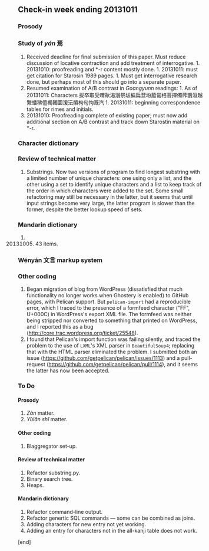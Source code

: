## Check-in week ending 20131011

### Prosody

### Study of _yán_ 焉

  1. Received deadline for final submission of this paper. Must reduce discussion of locative contraction and add treatment of interrogative.
    1. 20131010: proofreading and *-r content mostly done.
    1. 20131011: must get citation for Starosin 1989 pages.
    1. Must get interrogative research done, but perhaps most of this should go into a separate paper.
  2. Resumed examination of A/B contrast in _Goangyunn_ readings: 
    1. As of 20131011: Characters 拔卒取受喟歃渴溺祭坺楄扁葐坋菔匐棓菩撣㒔葃翵洹越繁蟠䄶儃襡韣圜湲沄䫟枸句怐溉汽
    1. 20131011: beginning correspondence tables for rimes and initials.
  3. 20131010: Proofreading complete of existing paper; must now add additional section on A/B contrast and track down Starostin material on *-r.


### Character dictionary



### Review of technical matter

  1. Substrings. Now two versions of program to find longest substring with a limited number of unique characters: one using only a list, and the other using a set to identify unique characters and a list to keep track of the order in which characters were added to the set. Some small refactoring may still be necessary in the latter, but it seems that until input strings become very large, the latter program is slower than the former, despite the better lookup speed of sets.

### Mandarin dictionary

  1. 20131005. 43 items.

### Wényán 文言 markup system



### Other coding

  1. Began migration of blog from WordPress (dissatisfied that much functionality no longer works when Ghostery is enabled) to GitHub pages, with Pelican support. But `pelican-import` had a reproducible error, which I traced to the presence of a formfeed character ("FF", U+000C) in WordPress's export XML file. The formfeed was neither being stripped nor converted to something that printed on WordPress, and I reported this as a bug (http://core.trac.wordpress.org/ticket/25548). 
  2. I found that Pelican's import function was failing silently, and traced the problem to the use of `LXML`'s XML parser in `BeautifulSoup4`; replacing that with the HTML parser eliminated the problem. I submitted both an issue (https://github.com/getpelican/pelican/issues/1113) and a pull-request (https://github.com/getpelican/pelican/pull/1114), and it seems the latter has now been accepted.


### To Do

#### Prosody

  1. _Zàn_ matter.
  2. _Yùlǎn shī_ matter.
 
#### Other coding

  1. Blaggregator set-up.

#### Review of technical matter

  1. Refactor substring.py.
  1. Binary search tree.
  1. Heaps.

#### Mandarin dictionary

  1. Refactor command-line output.
  1. Refactor genertic SQL commands — some can be combined as joins.
  1. Adding characters for new entry not yet working.
  2. Adding an entry for characters not in the all-kanji table does not work.

[end]

